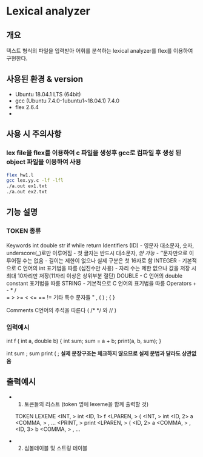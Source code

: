 # Lexical analyzer

## 개요
텍스트 형식의 파일을 입력받아 어휘를 분석하는 lexical analyzer를 flex를 이용하여 구현한다.

## 사용된 환경 & version
- Ubuntu 18.04.1 LTS (64bit)
- gcc (Ubuntu 7.4.0-1ubuntu1~18.04.1) 7.4.0
- flex 2.6.4
- 

## 사용 시 주의사항
### lex file을 flex를 이용하여 c 파일을 생성후 gcc로 컴파일 후 생성 된 object 파일을 이용하여 사용

```bash
flex hw1.l
gcc lex.yy.c -lf -lfl
./a.out ex1.txt
./a.out ex2.txt
```


## 기능 설명
### TOKEN 종류
  
  
  Keywords
      int double str if while return
  Identifiers (ID)
    - 영문자 대소문자, 숫자, underscore(_)로만 이루어짐
    - 첫 글자는 반드시 대소문자, _만 가능
    - ‘_’문자만으로 이루어질 수는 없음
    - 길이는 제한이 없으나 실제 구분은 첫 16자로 함
  INTEGER
    - 기본적으로 C 언어의 int 표기법을 따름 (십진수만 사용)
    - 자리 수는 제한 없으나 값을 저장 시 최대 10자리만 저장(11자리 이상은 상위부분 절단)
  DOUBLE
    - C 언어의 double constant 표기법을 따름
  STRING
    - 기본적으로 C 언어의 표기법을 따름
  Operators
     +  -  *  /  
     =
     > >= < <= == !=
  기타 특수 문자들
     "  ,  (  ) ; { }
     
  Comments
     C언어의 주석을 따른다 ( /* */ 와 // )



### 입력예시

int f ( int a, double b)
{
   int sum;
   sum = a + b;
   print(a, b, sum);
}

int sum ; sum print ( ;  **실제 문장구조는 체크하지 않으므로 실제 문법과 달라도 상관없음**

## 출력예시

- 1. 토큰들의 리스트 (token 옆에 lexeme을 함께 출력할 것)

	TOKEN		    LEXEME
	<INT, >		  	int
	<ID, 1>		  	f
   <LPAREN, >		(
	<INT, >		  	int
	<ID, 2>		  	a
	<COMMA, >	 	,
      ...
	<PRINT, >		print
    <LPAREN, >		(
	<ID, 2>		  	a
	<COMMA, >	 	,
	<ID, 3>		  	b
	<COMMA, >	 	,
    ...
    
- 2. 심볼테이블 및 스트링 테이블
